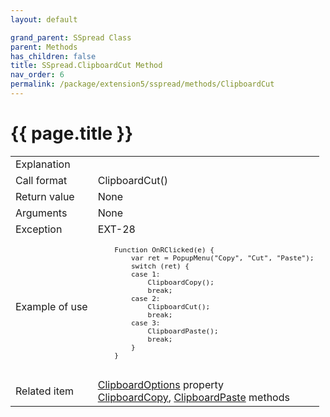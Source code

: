 ```yaml
---
layout: default

grand_parent: SSpread Class
parent: Methods
has_children: false
title: SSpread.ClipboardCut Method
nav_order: 6
permalink: /package/extension5/sspread/methods/ClipboardCut
---
```

# {{ page.title }}

<table>
  <tr>
    <td>Explanation</td>
    <td colspan="2"></td>
  </tr>
  <tr>
    <td>Call format</td>
    <td colspan="2">ClipboardCut()</td>
  </tr>
  <tr>
    <td>Return value</td>
    <td colspan="2">None</td>
  </tr>  
  <tr>
    <td>Arguments</td>
    <td colspan="2">None</td>
  </tr>
  <tr>
    <td>Exception</td>
    <td>EXT-28</td>
    <td></td>
  </tr>
  <tr>
    <td>Example of use</td>
    <td colspan="2"><code><pre>
    Function OnRClicked(e) {
        var ret = PopupMenu("Copy", "Cut", "Paste");
        switch (ret) {
        case 1:
            ClipboardCopy();
            break;
        case 2:
            ClipboardCut();
            break;
        case 3:
            ClipboardPaste();
            break;
        }
    }
    </pre></code></td>
  </tr>
  <tr>
    <td>Related item</td>
    <td colspan="2"><a href="/package/extension5/sspread/properties/clipboardoptions">ClipboardOptions</a> property<br><a href="/package/extension5/sspread/methods/clipboardcopy">ClipboardCopy</a>, <a href="/package/extension5/sspread/methods/clipboardpaste">ClipboardPaste</a> methods</td>
  </tr>
</table>

